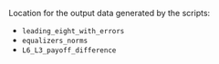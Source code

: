 Location for the output data generated by the scripts:

* `leading_eight_with_errors`
* `equalizers_norms`
* `L6_L3_payoff_difference`
